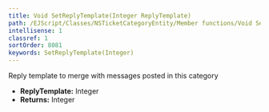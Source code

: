 ```yaml
---
title: Void SetReplyTemplate(Integer ReplyTemplate)
path: /EJScript/Classes/NSTicketCategoryEntity/Member functions/Void SetReplyTemplate(Integer p_0)
intellisense: 1
classref: 1
sortOrder: 8081
keywords: SetReplyTemplate(Integer)
---
```



Reply template to merge with messages posted in this category



* **ReplyTemplate:** Integer
* **Returns:** Integer


